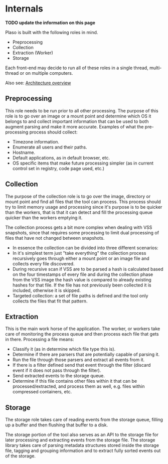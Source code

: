 # Internals

**TODO update the information on this page**

Plaso is built with the following roles in mind.

* Preprocessing
* Collection
* Extraction (Worker)
* Storage

Each front-end may decide to run all of these roles in a single thread, multi-thread or on multiple computers.

Also see: [Architecture overview](https://docs.google.com/drawings/d/1WzB3rz50Kf89HtGQ0y28ozPCfTvMo_GVTCMpgAOziy8/preview)

## Preprocessing

This role needs to be run prior to all other processing. The purpose of this role is to go over an image or a mount point and determine which OS it belongs to and collect important information that can be used to both augment parsing and make it more accurate. Examples of what the pre-processing process should collect:

* Timezone information.
* Enumerate all users and their paths.
* Hostname.
* Default applications, as in default browser, etc.
* OS specific items that make future processing simpler (as in current control set in registry, code page used, etc.)

## Collection

The purpose of the collection role is to go over the image, directory or mount point and find all files that the tool can process. This process should try to limit memory usage and processing since it's purpose is to be quicker than the workers, that is that it can detect and fill the processing queue quicker than the workers emptying it.

The collection process gets a bit more complex when dealing with VSS snapshots, since that requires some processing to limit dual processing of files that have not changed between snapshots.

* In essence the collection can be divided into three different scenarios:
* In it's simplest term just "take everything" the collection process recursively goes through either a mount point or an image file and collects every file discovered.
* During recursive scan if VSS are to be parsed a hash is calculated based on the four timestamps of every file and during the collection phase from the VSS image the hash value is compared to already existing hashes for that file. If the file has not previously been collected it is included, otherwise it is skipped.
* Targeted collection: a set of file paths is defined and the tool only collects the files that fit that pattern.

## Extraction

This is the main work horse of the application. The worker, or workers take care of monitoring the process queue and then process each file that gets in there. Processing a file means:

* Classify it (as in determine which file type this is).
* Determine if there are parsers that are potentially capable of parsing it.
* Run the file through those parsers and extract all events from it.
* If there is a filter defined send that event through the filter (discard event if it does not pass through the filter).
* Send extracted events to the storage queue.
* Determine if this file contains other files within it that can be processed/extracted, and process them as well, e.g. files within compressed containers, etc.

## Storage

The storage role takes care of reading events from the storage queue, filling up a buffer and then flushing that buffer to a disk.

The storage portion of the tool also serves as an API to the storage file for later processing and extracting events from the storage file. The storage library takes care of parsing metadata structures stored inside the storage file, tagging and grouping information and to extract fully sorted events out of the storage.